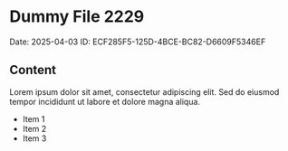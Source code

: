 # Dummy File 2229

Date: 2025-04-03
ID: ECF285F5-125D-4BCE-BC82-D6609F5346EF

## Content

Lorem ipsum dolor sit amet, consectetur adipiscing elit.
Sed do eiusmod tempor incididunt ut labore et dolore magna aliqua.

* Item 1
* Item 2
* Item 3


